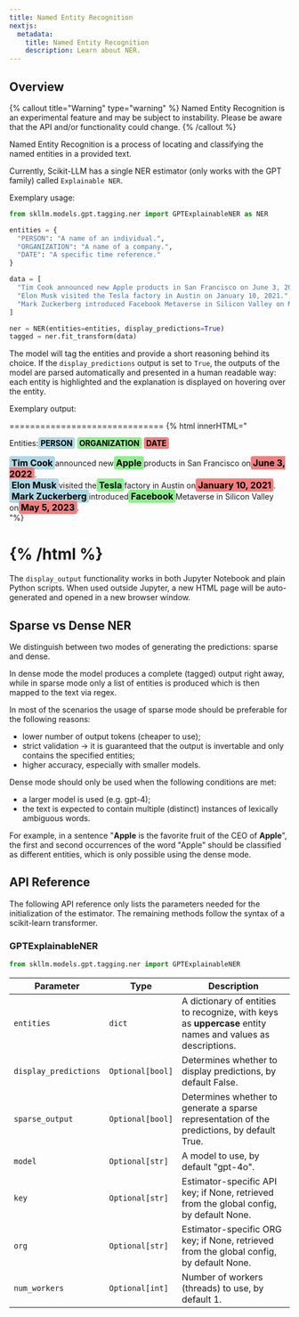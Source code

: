 ```yaml
---
title: Named Entity Recognition 
nextjs:
  metadata:
    title: Named Entity Recognition 
    description: Learn about NER.
---
```


## Overview

{% callout title="Warning" type="warning" %}
Named Entity Recognition is an experimental feature and may be subject to instability. Please be aware that the API and/or functionality could change.
{% /callout %}

Named Entity Recognition is a process of locating and classifying the named entities in a provided text. 


Currently, Scikit-LLM has a single NER estimator (only works with the GPT family) called `Explainable NER`.

Exemplary usage: 

```python
from skllm.models.gpt.tagging.ner import GPTExplainableNER as NER

entities = {
  "PERSON": "A name of an individual.",
  "ORGANIZATION": "A name of a company.",
  "DATE": "A specific time reference."
}

data = [
  "Tim Cook announced new Apple products in San Francisco on June 3, 2022.",
  "Elon Musk visited the Tesla factory in Austin on January 10, 2021.",
  "Mark Zuckerberg introduced Facebook Metaverse in Silicon Valley on May 5, 2023."
]

ner = NER(entities=entities, display_predictions=True)
tagged = ner.fit_transform(data)
```

The model will tag the entities and provide a short reasoning behind its choice. If the `display_predictions` output is set to `True`, the outputs of the model are parsed automatically and presented in a human readable way: each entity is highlighted and the explanation is displayed on hovering over the entity. 

Exemplary output:

==============================
{% html innerHTML="<style>:root{--font-size:16px}.entity{font-size:var(--font-size);padding:2px 4px;border-radius:4px;font-weight:700}@media (prefers-color-scheme:light){.entity-person{background-color:#add8e6;color:#000;border-radius:4px;padding:2px 4px;font-weight:700}.entity-legend-person{background-color:#add8e6;color:#000;border-radius:4px;padding:2px 4px;font-weight:700}.entity-organization{background-color:#90ee90;color:#000;border-radius:4px;padding:2px 4px;font-weight:700}.entity-legend-organization{background-color:#90ee90;color:#000;border-radius:4px;padding:2px 4px;font-weight:700}.entity-date{background-color:#f08080;color:#000;border-radius:4px;padding:2px 4px;font-weight:700}.entity-legend-date{background-color:#f08080;color:#000;border-radius:4px;padding:2px 4px;font-weight:700}}@media (prefers-color-scheme:dark){.entity-person{background-color:#00008b;color:#fff;border-radius:4px;padding:2px 4px;font-weight:700}.entity-legend-person{background-color:#00008b;color:#fff;border-radius:4px;padding:2px 4px;font-weight:700}.entity-organization{background-color:#006400;color:#fff;border-radius:4px;padding:2px 4px;font-weight:700}.entity-legend-organization{background-color:#006400;color:#fff;border-radius:4px;padding:2px 4px;font-weight:700}.entity-date{background-color:#8b0000;color:#fff;border-radius:4px;padding:2px 4px;font-weight:700}.entity-legend-date{background-color:#8b0000;color:#fff;border-radius:4px;padding:2px 4px;font-weight:700}}</style><div><style>.entity-legend-person-light{background-color:#add8e6;color:#000;padding:2px 4px;border-radius:4px;font-weight:700}.entity-legend-person-dark{background-color:#00008b;color:#fff;padding:2px 4px;border-radius:4px;font-weight:700}.entity-legend-person{cursor:pointer;border-radius:4px;padding:2px 4px;font-weight:700}.entity-legend-organization-light{background-color:#90ee90;color:#000;padding:2px 4px;border-radius:4px;font-weight:700}.entity-legend-organization-dark{background-color:#006400;color:#fff;padding:2px 4px;border-radius:4px;font-weight:700}.entity-legend-organization{cursor:pointer;border-radius:4px;padding:2px 4px;font-weight:700}.entity-legend-date-light{background-color:#f08080;color:#000;padding:2px 4px;border-radius:4px;font-weight:700}.entity-legend-date-dark{background-color:#8b0000;color:#fff;padding:2px 4px;border-radius:4px;font-weight:700}.entity-legend-date{cursor:pointer;border-radius:4px;padding:2px 4px;font-weight:700}</style>Entities:<span class='entity-legend-person' title='PERSON: A name of an individual.' style='margin-right:4px'>PERSON</span><span class='entity-legend-organization' title='ORGANIZATION: A name of a company.' style='margin-right:4px'>ORGANIZATION</span><span class='entity-legend-date' title='DATE: A specific time reference.' style='margin-right:4px'>DATE</span></div><br><span class='entity entity-person' title='PERSON: Tim Cook is the name of an individual, specifically the CEO of Apple.'>Tim Cook</span>announced new<span class='entity entity-organization' title='ORGANIZATION: Apple is the name of a company, specifically a well-known technology company.'>Apple</span>products in San Francisco on<span class='entity entity-date' title='DATE: June 3, 2022 is a specific time reference, indicating a particular date.'>June 3, 2022</span>.<br><span class='entity entity-person' title='PERSON: Elon Musk is a well-known individual, making it a clear example of a PERSON entity.'>Elon Musk</span>visited the<span class='entity entity-organization' title='ORGANIZATION: Tesla is a well-known company, making it a clear example of an ORGANIZATION entity.'>Tesla</span>factory in Austin on<span class='entity entity-date' title='DATE: January 10, 2021 is a specific date, making it a clear example of a DATE entity.'>January 10, 2021</span>.<br><span class='entity entity-person' title='PERSON: Mark Zuckerberg is the name of an individual, specifically the CEO of Facebook.'>Mark Zuckerberg</span>introduced<span class='entity entity-organization' title='ORGANIZATION: Facebook is the name of a company, specifically a social media giant.'>Facebook</span>Metaverse in Silicon Valley on<span class='entity entity-date' title='DATE: May 5, 2023 is a specific time reference, indicating a particular date.'>May 5, 2023</span>.<br>"%}

{% /html %}
==============================

The `display_output` functionality works in both Jupyter Notebook and plain Python scripts. When used outside Jupyter, a new HTML page will be auto-generated and opened in a new browser window.


## Sparse vs Dense NER

We distinguish between two modes of generating the predictions: sparse and dense. 

In dense mode the model produces a complete (tagged) output right away, while in sparse mode only a list of entities is produced which is then mapped to the text via regex.

In most of the scenarios the usage of sparse mode should be preferable for the following reasons: 
  - lower number of output tokens (cheaper to use);
  - strict validation -> it is guaranteed that the output is invertable and only contains the specified entities;
  - higher accuracy, especially with smaller models.

Dense mode should only be used when the following conditions are met:
  - a larger model is used (e.g. gpt-4);
  - the text is expected to contain multiple (distinct) instances of lexically ambiguous words.

For example, in a sentence "**Apple** is the favorite fruit of the CEO of **Apple**", the first and second occurrences of the word "Apple" should be classified as different entities, which is only possible using the dense mode.

## API Reference

The following API reference only lists the parameters needed for the initialization of the estimator. The remaining methods follow the syntax of a scikit-learn transformer.

### GPTExplainableNER

```python
from skllm.models.gpt.tagging.ner import GPTExplainableNER
```

| **Parameter** | **Type** | **Description**          |
| ------------- | -------- | ------------------------ |
| `entities`      | `dict`  | A dictionary of entities to recognize, with keys as **uppercase** entity names and values as descriptions. |
| `display_predictions`      | `Optional[bool]`  | Determines whether to display predictions, by default False. |
| `sparse_output`      | `Optional[bool]`  | Determines whether to generate a sparse representation of the predictions, by default True. |
| `model`      | `Optional[str]`  | A model to use, by default "gpt-4o". |
| `key`      | `Optional[str]`  | Estimator-specific API key; if None, retrieved from the global config, by default None. |
| `org`      | `Optional[str]`  | Estimator-specific ORG key; if None, retrieved from the global config, by default None. |
| `num_workers`      | `Optional[int]`  | Number of workers (threads) to use, by default 1. |